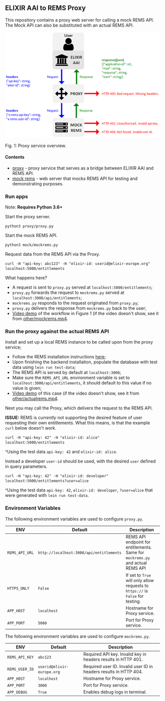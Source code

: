 ## ELIXIR AAI to REMS Proxy


This repository contains a proxy web server for calling a mock REMS API. The Mock API can also be substituted with an actual REMS API.

![image](other/elixir-rems-proxy-2.png)

Fig. 1: Proxy service overview.

#### Contents
* [proxy](proxy) - proxy service that serves as a bridge between ELIXIR AAI and REMS API.
* [mock rems](mock) - web server that mocks REMS API for testing and demonstrating purposes.

### Run apps

Note: **Requires Python 3.6+**

Start the proxy server.
```
python3 proxy/proxy.py
```
Start the mock REMS API.
```
python3 mock/mockrems.py
```
Request data from the REMS API via the Proxy.
```
curl -H "api-key: abc123" -H "elixir-id: userid@elixir-europe.org" localhost:5000/entitlements
```
What happens here?
* A request is sent to `proxy.py` served at `localhost:5000/entitlements`;
* `proxy.py` forwards the request to `mockrems.py` served at `localhost:3000/api/entitlements`;
* `mockrems.py` responds to the request originated from `proxy.py`;
* `proxy.py` delivers the response from `mockrems.py` back to the user;
* [Video demo](https://puu.sh/BiSMr/ffeb09a9de.mp4) of the workflow in Figure 1  (if the video doesn't show, see it from [other/mockrems.mp4](other/mockrems.mp4).

### Run the proxy against the actual REMS API

Install and set up a local REMS instance to be called upon from the proxy service;
* Follow the REMS installation instructions [here](https://github.com/CSCfi/rems);
* Upon finishing the backend installation, populate the database with test data using `lein run test-data`;
* The REMS API is served by default at `localhost:3000`;
* Make sure the `REMS_API_URL` environment variable is set to `localhost:3000/api/entitlements`, it should default to this value if no value is given;
* [Video demo](https://puu.sh/BiVts/23c789131d.mp4) of this case (if the video doesn't show, see it from [other/actualrems.mp4](other/actualrems.mp4).

Next you may call the Proxy, which delivers the request to the REMS API.

**ISSUE:** REMS is _currently_ not supporting the desired feature of user requesting their own entitlements. What this means, is that the example `curl` below doesn't work.
```
curl -H "api-key: 42" -H "elixir-id: alice" localhost:5000/entitlements
```
^Using the test data `api-key: 42` and `elixir-id: alice`.

Instead a developer `user-id` should be used, with the desired `user` defined in query parameters.
```
curl -H "api-key: 42" -H "elixir-id: developer" localhost:5000/entitlements?user=alice
```
^Using the test data `api-key: 42`, `elixir-id: developer`, `?user=alice` that were generated with `lein run test-data`.

### Environment Variables
The following environment variables are used to configure `proxy.py`.

| ENV | Default | Description |
| --- | --- | --- |
| `REMS_API_URL` | `http://localhost:3000/api/entitlements` | REMS API endpoint for entitlements. Same for `mockrems.py` and actual REMS API |
| `HTTPS_ONLY` | `False` | If set to `True` will only allow requests to `https://` is `False` for testing. |
| `APP_HOST` | `localhost` | Hostname for Proxy service. |
| `APP_PORT` | `5000` | Port for Proxy service. |

The following environment variables are used to configure `mockrems.py`.

| ENV | Default | Description |
| --- | --- | --- |
| `REMS_API_KEY` | `abc123` | Required API key. Invalid key in headers results in HTTP 401. |
| `REMS_USER_ID` | `userid@elixir-europe.org` | Required user ID. Invalid user ID in headers results in HTTP 404. |
| `APP_HOST` | `localhost` | Hostname for Proxy service. |
| `APP_PORT` | `3000` | Port for Proxy service. |
| `APP_DEBUG` | `True` | Enables debug logs in terminal. |
